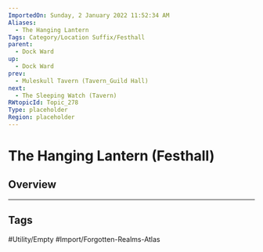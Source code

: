 ```yaml
---
ImportedOn: Sunday, 2 January 2022 11:52:34 AM
Aliases:
  - The Hanging Lantern
Tags: Category/Location Suffix/Festhall
parent:
  - Dock Ward
up:
  - Dock Ward
prev:
  - Muleskull Tavern (Tavern_Guild Hall)
next:
  - The Sleeping Watch (Tavern)
RWtopicId: Topic_278
Type: placeholder
Region: placeholder
---
```

# The Hanging Lantern (Festhall)
## Overview

---
## Tags
#Utility/Empty #Import/Forgotten-Realms-Atlas


